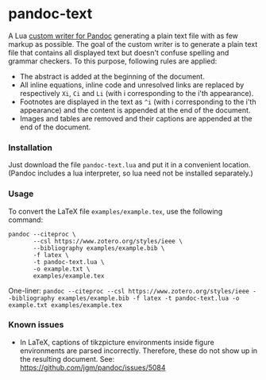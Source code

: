 pandoc-text
===========
A Lua [custom writer for Pandoc](https://pandoc.org/MANUAL.html#custom-writers) generating a plain text file with as few markup as possible. The goal of the custom writer is to generate a plain text file that contains all displayed text but doesn't confuse spelling and grammar checkers. To this purpose, following rules are applied:
- The abstract is added at the beginning of the document.
- All inline equations, inline code and unresolved links are replaced by respectively `Xi`, `Ci` and `Li` (with i corresponding to the i'th appearance).
- Footnotes are displayed in the text as `^i` (with i corresponding to the i'th appearance) and the content is appended at the end of the document.
- Images and tables are removed and their captions are appended at the end of the document.

### Installation
Just download the file `pandoc-text.lua` and put it in a convenient location. (Pandoc includes a lua interpreter, so lua need not be installed separately.)

### Usage
To convert the LaTeX file `examples/example.tex`, use the following command:

```
pandoc --citeproc \
       --csl https://www.zotero.org/styles/ieee \
       --bibliography examples/example.bib \
       -f latex \
       -t pandoc-text.lua \
       -o example.txt \
       examples/example.tex
```
One-liner: `pandoc --citeproc --csl https://www.zotero.org/styles/ieee --bibliography examples/example.bib -f latex -t pandoc-text.lua -o example.txt examples/example.tex`

### Known issues
- In LaTeX, captions of tikzpicture environments inside figure environments are parsed incorrectly.
  Therefore, these do not show up in the resulting document.
  See: https://github.com/jgm/pandoc/issues/5084
